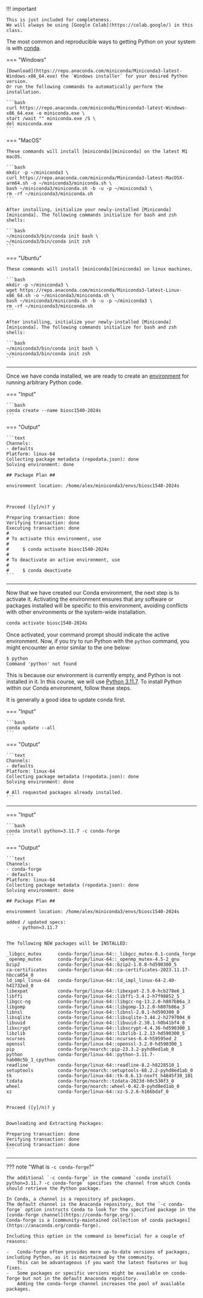 !!! important

    This is just included for completeness.
    We will always be using [Google Colab](https://colab.google/) in this class.

The most common and reproducible ways to getting Python on your system is with [conda](https://docs.conda.io/projects/conda/en/latest/index.html).

=== "Windows"

    [Download](https://repo.anaconda.com/miniconda/Miniconda3-latest-Windows-x86_64.exe) the `Windows installer` for your desired Python version.
    Or run the following commands to automatically perform the installation.

    ```bash
    curl https://repo.anaconda.com/miniconda/Miniconda3-latest-Windows-x86_64.exe -o miniconda.exe \
    start /wait "" miniconda.exe /S \
    del miniconda.exe
    ```

=== "MacOS"

    These commands will install [miniconda][miniconda] on the latest M1 macOS.

    ```bash
    mkdir -p ~/miniconda3 \
    curl https://repo.anaconda.com/miniconda/Miniconda3-latest-MacOSX-arm64.sh -o ~/miniconda3/miniconda.sh \
    bash ~/miniconda3/miniconda.sh -b -u -p ~/miniconda3 \
    rm -rf ~/miniconda3/miniconda.sh
    ```

    After installing, initialize your newly-installed [Miniconda][miniconda]. The following commands initialize for bash and zsh shells:

    ```bash
    ~/miniconda3/bin/conda init bash \
    ~/miniconda3/bin/conda init zsh
    ```

=== "Ubuntu"

    These commands will install [miniconda][miniconda] on linux machines.

    ```bash
    mkdir -p ~/miniconda3 \
    wget https://repo.anaconda.com/miniconda/Miniconda3-latest-Linux-x86_64.sh -o ~/miniconda3/miniconda.sh \
    bash ~/miniconda3/miniconda.sh -b -u -p ~/miniconda3 \
    rm -rf ~/miniconda3/miniconda.sh
    ```

    After installing, initialize your newly-installed [Miniconda][miniconda]. The following commands initialize for bash and zsh shells:

    ```bash
    ~/miniconda3/bin/conda init bash \
    ~/miniconda3/bin/conda init zsh
    ```

---

Once we have conda installed, we are ready to create an [environment](https://docs.conda.io/projects/conda/en/latest/user-guide/concepts/environments.html) for running arbitrary Python code.

=== "Input"

    ```bash
    conda create --name biosc1540-2024s
    ```

=== "Output"

    ```text
    Channels:
    - defaults
    Platform: linux-64
    Collecting package metadata (repodata.json): done
    Solving environment: done

    ## Package Plan ##

    environment location: /home/alex/miniconda3/envs/biosc1540-2024s



    Proceed ([y]/n)? y

    Preparing transaction: done
    Verifying transaction: done
    Executing transaction: done
    #
    # To activate this environment, use
    #
    #     $ conda activate biosc1540-2024s
    #
    # To deactivate an active environment, use
    #
    #     $ conda deactivate
    ```

---

Now that we have created our Conda environment, the next step is to activate it. Activating the environment ensures that any software or packages installed will be specific to this environment, avoiding conflicts with other environments or the system-wide installation.

```bash
conda activate biosc1540-2024s
```

Once activated, your command prompt should indicate the active environment.
Now, if you try to run Python with the `python` command, you might encounter an error similar to the one below:

```shell
$ python
Command 'python' not found
```

This is because our environment is currently empty, and Python is not installed in it.
In this course, we will use [Python 3.11.7](https://www.python.org/downloads/release/python-3117/).
To install Python within our Conda environment, follow these steps.

It is generally a good idea to update conda first.

=== "Input"

    ```bash
    conda update --all
    ```

=== "Output"

    ```text
    Channels:
    - defaults
    Platform: linux-64
    Collecting package metadata (repodata.json): done
    Solving environment: done

    # All requested packages already installed.
    ```

---

=== "Input"

    ```bash
    conda install python=3.11.7 -c conda-forge
    ```

=== "Output"

    ```text
    Channels:
    - conda-forge
    - defaults
    Platform: linux-64
    Collecting package metadata (repodata.json): done
    Solving environment: done

    ## Package Plan ##

    environment location: /home/alex/miniconda3/envs/biosc1540-2024s

    added / updated specs:
        - python=3.11.7


    The following NEW packages will be INSTALLED:

    _libgcc_mutex      conda-forge/linux-64::_libgcc_mutex-0.1-conda_forge
    _openmp_mutex      conda-forge/linux-64::_openmp_mutex-4.5-2_gnu
    bzip2              conda-forge/linux-64::bzip2-1.0.8-hd590300_5
    ca-certificates    conda-forge/linux-64::ca-certificates-2023.11.17-hbcca054_0
    ld_impl_linux-64   conda-forge/linux-64::ld_impl_linux-64-2.40-h41732ed_0
    libexpat           conda-forge/linux-64::libexpat-2.5.0-hcb278e6_1
    libffi             conda-forge/linux-64::libffi-3.4.2-h7f98852_5
    libgcc-ng          conda-forge/linux-64::libgcc-ng-13.2.0-h807b86a_3
    libgomp            conda-forge/linux-64::libgomp-13.2.0-h807b86a_3
    libnsl             conda-forge/linux-64::libnsl-2.0.1-hd590300_0
    libsqlite          conda-forge/linux-64::libsqlite-3.44.2-h2797004_0
    libuuid            conda-forge/linux-64::libuuid-2.38.1-h0b41bf4_0
    libxcrypt          conda-forge/linux-64::libxcrypt-4.4.36-hd590300_1
    libzlib            conda-forge/linux-64::libzlib-1.2.13-hd590300_5
    ncurses            conda-forge/linux-64::ncurses-6.4-h59595ed_2
    openssl            conda-forge/linux-64::openssl-3.2.0-hd590300_1
    pip                conda-forge/noarch::pip-23.3.2-pyhd8ed1ab_0
    python             conda-forge/linux-64::python-3.11.7-hab00c5b_1_cpython
    readline           conda-forge/linux-64::readline-8.2-h8228510_1
    setuptools         conda-forge/noarch::setuptools-68.2.2-pyhd8ed1ab_0
    tk                 conda-forge/linux-64::tk-8.6.13-noxft_h4845f30_101
    tzdata             conda-forge/noarch::tzdata-2023d-h0c530f3_0
    wheel              conda-forge/noarch::wheel-0.42.0-pyhd8ed1ab_0
    xz                 conda-forge/linux-64::xz-5.2.6-h166bdaf_0


    Proceed ([y]/n)? y


    Downloading and Extracting Packages:

    Preparing transaction: done
    Verifying transaction: done
    Executing transaction: done
    ```

---

??? note "What is `-c conda-forge`?"

    The additional `-c conda-forge` in the command `conda install python=3.11.7 -c conda-forge` specifies the channel from which Conda should retrieve the Python package.

    In Conda, a channel is a repository of packages.
    The default channel is the Anaconda repository, but the `-c conda-forge` option instructs Conda to look for the specified package in the [conda-forge channel](https://conda-forge.org/).
    Conda-forge is a [community-maintained collection of conda packages](https://anaconda.org/conda-forge).

    Including this option in the command is beneficial for a couple of reasons:

    -   Conda-forge often provides more up-to-date versions of packages, including Python, as it is maintained by the community.
        This can be advantageous if you want the latest features or bug fixes.
    -   Some packages or specific versions might be available on conda-forge but not in the default Anaconda repository.
        Adding the conda-forge channel increases the pool of available packages.
